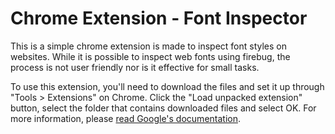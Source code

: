 # Chrome Extension - Font Inspector 

This is a simple chrome extension is made to inspect font styles on websites. While it is possible to inspect web fonts using firebug, the process is not user friendly nor is it effective for small tasks. 

To use this extension, you'll need to download the files and set it up through "Tools > Extensions" on Chrome. Click the "Load unpacked extension" button, select the folder that contains downloaded files and select OK. For more information, please [read Google's documentation](http://developer.chrome.com/extensions/getstarted.html#load). 